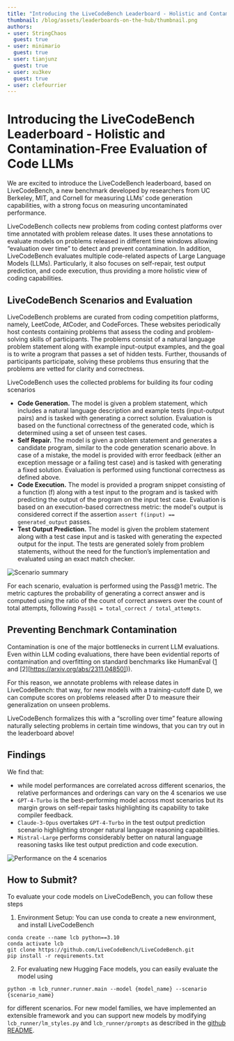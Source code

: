 ```yaml
---
title: "Introducing the LiveCodeBench Leaderboard - Holistic and Contamination-Free Evaluation of Code LLMs"
thumbnail: /blog/assets/leaderboards-on-the-hub/thumbnail.png
authors:
- user: StringChaos
  guest: true
- user: minimario
  guest: true
- user: tianjunz
  guest: true
- user: xu3kev
  guest: true
- user: clefourrier
---
```


# Introducing the LiveCodeBench Leaderboard - Holistic and Contamination-Free Evaluation of Code LLMs

We are excited to introduce the LiveCodeBench leaderboard, based on LiveCodeBench, a new benchmark developed by researchers from UC Berkeley, MIT, and Cornell for measuring LLMs’ code generation capabilities, with a strong focus on measuring uncontaminated performance. 

<script type="module" src="https://gradio.s3-us-west-2.amazonaws.com/3.45.1/gradio.js"> </script>
<gradio-app theme_mode="light" space="livecodebench/leaderboard"></gradio-app>


LiveCodeBench collects new problems from coding contest platforms over time annotated with problem release dates. It uses these annotations to evaluate models on problems released in different time windows allowing “evaluation over time” to detect and prevent contamination. In addition, LiveCodeBench evaluates multiple code-related aspects of Large Language Models (LLMs). Particularly, it also focuses on self-repair, test output prediction, and code execution, thus providing a more holistic view of coding capabilities.


## LiveCodeBench Scenarios and Evaluation

LiveCodeBench problems are curated from coding competition platforms, namely, LeetCode, AtCoder, and CodeForces. These websites periodically host contests containing problems that assess the coding and problem-solving skills of participants. The problems consist of a natural language problem statement along with example input-output examples, and the goal is to write a program that passes a set of hidden tests. Further, thousands of participants participate, solving these problems thus ensuring that the problems are vetted for clarity and correctness.

LiveCodeBench uses the collected problems for building its four coding scenarios

- **Code Generation.** The model is given a problem statement, which includes a natural language description and example tests (input-output pairs) and is tasked with generating a correct solution. Evaluation is based on the functional correctness of the generated code, which is determined using a set of unseen test cases.
- **Self Repair.** The model is given a problem statement and generates a candidate program, similar to the code generation scenario above. In case of a mistake, the model is provided with error feedback (either an exception message or a failing test case) and is tasked with generating a fixed solution. Evaluation is performed using functional correctness as defined above.
- **Code Execution.** The model is provided a program snippet consisting of a function (f) along with a test input to the program and is tasked with predicting the output of the program on the input test case. Evaluation is based on an execution-based correctness metric: the model's output is considered correct if the assertion `assert f(input) == generated_output` passes.
- **Test Output Prediction.** The model is given the problem statement along with a test case input and is tasked with generating the expected output for the input.  The tests are generated solely from problem statements, without the need for the function’s implementation and evaluated using an exact match checker.


![Scenario summary](https://livecodebench.github.io/images/LCB_holistic_tasks.png)

For each scenario, evaluation is performed using the Pass@1 metric. The metric captures the probability of generating a correct answer and is computed using the ratio of the count of correct answers over the count of total attempts, following `Pass@1 = total_correct / total_attempts`.

## Preventing Benchmark Contamination

Contamination is one of the major bottlenecks in current LLM evaluations. Even within LLM coding evaluations, there have been evidential reports of contamination and overfitting on standard benchmarks like HumanEval ([1](https://arxiv.org/abs/2403.05530) and [2][https://arxiv.org/abs/2311.04850])). 

For this reason, we annotate problems with release dates in LiveCodeBench: that way, for new models with a training-cutoff date D, we can compute scores on problems released after D to measure their generalization on unseen problems. 

LiveCodeBench formalizes this with a “scrolling over time” feature allowing naturally selecting problems in certain time windows, that you can try out in the leaderboard above!

## Findings

We find that:
- while model performances are correlated across different scenarios, the relative performances and orderings can vary on the 4 scenarios we use 
- `GPT-4-Turbo` is the best-performing model across most scenarios but its margin grows on self-repair tasks highlighting its capability to take compiler feedback.
- `Claude-3-Opus` overtakes `GPT-4-Turbo` in the test output prediction scenario highlighting stronger natural language reasoning capabilities. 
- `Mistral-Large` performs considerably better on natural language reasoning tasks like test output prediction and code execution.

![Performance on the 4 scenarios](https://github.com/LiveCodeBench/LiveCodeBench/raw/main/assets/images/tasks_radar.png)

## How to Submit?

To evaluate your code models on LiveCodeBench, you can follow these steps

1. Environment Setup: You can use conda to create a new environment, and install LiveCodeBench

```
conda create --name lcb python==3.10 
conda activate lcb 
git clone https://github.com/LiveCodeBench/LiveCodeBench.git 
pip install -r requirements.txt
```

2. For evaluating new Hugging Face models, you can easily evaluate the model using 

```
python -m lcb_runner.runner.main --model {model_name} --scenario {scenario_name}
```

for different scenarios. For new model families, we have implemented an extensible framework and you can support new models by modifying `lcb_runner/lm_styles.py` and `lcb_runner/prompts` as described in the [github README](https://github.com/LiveCodeBench/LiveCodeBench).
